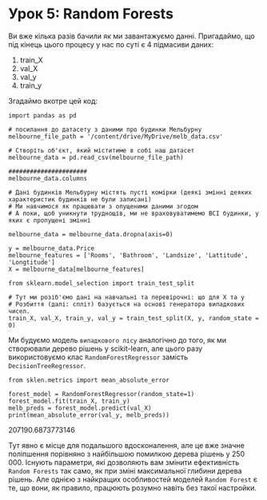 # Урок 5: Random Forests

Ви вже кілька разів бачили як ми завантажуємо данні. Пригадаймо, що під кінець цього процесу у нас по суті є 4 підмасиви даних:

1. train\_X
2. val\_X
3. val\_y
4. train\_y

Згадаймо вкотре цей код:

```text
import pandas as pd

# посилання до датасету з даними про будинки Мельбурну
melbourne_file_path = '/content/drive/MyDrive/melb_data.csv'

# Створіть об'єкт, який міститиме в собі наш датасет
melbourne_data = pd.read_csv(melbourne_file_path) 

######################
melbourne_data.columns

# Дані будинків Мельбурну містять пусті комірки (деякі змінні деяких характеристик будинків не були записані)
# Ми навчимося як працювати з опущеними даними згодом 
# А поки, щоб уникнути труднощів, ми не враховуватимемо ВСІ будинки, у яких є пропущені змінні

melbourne_data = melbourne_data.dropna(axis=0)

y = melbourne_data.Price
melbourne_features = ['Rooms', 'Bathroom', 'Landsize', 'Lattitude', 'Longtitude']
X = melbourne_data[melbourne_features]

from sklearn.model_selection import train_test_split

# Тут ми розіб'ємо дані на навчальні та перевірочні: що для X та y
# Розбиття (далі: спліт) базується на основі генератора випадкових чисел.
train_X, val_X, train_y, val_y = train_test_split(X, y, random_state = 0)
```

 Ми будуємо модель `випадкового лісу` аналогічно до того, як ми створювали дерево рішень у scikit-learn, але цього разу використовуємо клас `RandomForestRegressor` замість `DecisionTreeRegressor`.

```text
from sklen.metrics import mean_absolute_error

forest_model = RandomForestRegressor(random_state=1)
forest_model.fit(train_X, train_y)
melb_preds = forest_model.predict(val_X)
print(mean_absolute_error(val_y, melb_preds))
```

207190.6873773146

Тут явно є місце для подальшого вдосконалення, але це вже значне поліпшення порівняно з найбільшою помилкою дерева рішень у 250 000. Існують параметри, які дозволяють вам змінити ефективність `Random Forests` так само, як при зміні максимальної глибини дерева рішень. Але однією з найкращих особливостей моделей `Random Forest` є те, що вони, як правило, працюють розумно навіть без такої настройки.

